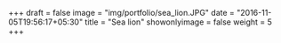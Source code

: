 +++
draft = false
image = "img/portfolio/sea_lion.JPG"
date = "2016-11-05T19:56:17+05:30"
title = "Sea lion"
showonlyimage = false
weight = 5
+++

